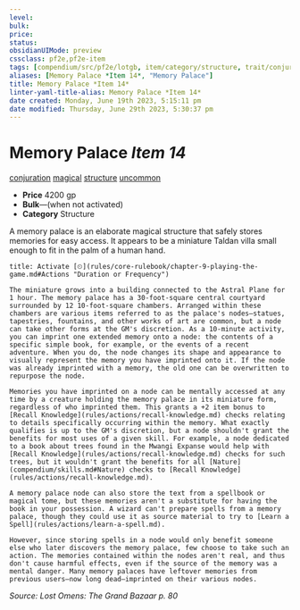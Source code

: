 ```yaml
---
level:
bulk:
price:
status:
obsidianUIMode: preview
cssclass: pf2e,pf2e-item
tags: [compendium/src/pf2e/lotgb, item/category/structure, trait/conjuration, trait/magical, trait/structure, trait/uncommon]
aliases: [Memory Palace *Item 14*, "Memory Palace"]
title: Memory Palace *Item 14*
linter-yaml-title-alias: Memory Palace *Item 14*
date created: Monday, June 19th 2023, 5:15:11 pm
date modified: Thursday, June 29th 2023, 5:30:37 pm
---
```


# Memory Palace *Item 14*

[conjuration](rules/traits/conjuration.md) [magical](rules/traits/magical.md) [structure](rules/traits/structure.md) [uncommon](rules/traits/uncommon.md)  

- **Price** 4200 gp
- **Bulk**—(when not activated)
- **Category** Structure

A memory palace is an elaborate magical structure that safely stores memories for easy access. It appears to be a miniature Taldan villa small enough to fit in the palm of a human hand.

```ad-embed-ability
title: Activate [⏲](rules/core-rulebook/chapter-9-playing-the-game.md#Actions "Duration or Frequency")

The miniature grows into a building connected to the Astral Plane for 1 hour. The memory palace has a 30-foot-square central courtyard surrounded by 12 10-foot-square chambers. Arranged within these chambers are various items referred to as the palace's nodes—statues, tapestries, fountains, and other works of art are common, but a node can take other forms at the GM's discretion. As a 10-minute activity, you can imprint one extended memory onto a node: the contents of a specific simple book, for example, or the events of a recent adventure. When you do, the node changes its shape and appearance to visually represent the memory you have imprinted onto it. If the node was already imprinted with a memory, the old one can be overwritten to repurpose the node.

Memories you have imprinted on a node can be mentally accessed at any time by a creature holding the memory palace in its miniature form, regardless of who imprinted them. This grants a +2 item bonus to [Recall Knowledge](rules/actions/recall-knowledge.md) checks relating to details specifically occurring within the memory. What exactly qualifies is up to the GM's discretion, but a node shouldn't grant the benefits for most uses of a given skill. For example, a node dedicated to a book about trees found in the Mwangi Expanse would help with [Recall Knowledge](rules/actions/recall-knowledge.md) checks for such trees, but it wouldn't grant the benefits for all [Nature](compendium/skills.md#Nature) checks to [Recall Knowledge](rules/actions/recall-knowledge.md).

A memory palace node can also store the text from a spellbook or magical tome, but these memories aren't a substitute for having the book in your possession. A wizard can't prepare spells from a memory palace, though they could use it as source material to try to [Learn a Spell](rules/actions/learn-a-spell.md).

However, since storing spells in a node would only benefit someone else who later discovers the memory palace, few choose to take such an action. The memories contained within the nodes aren't real, and thus don't cause harmful effects, even if the source of the memory was a mental danger. Many memory palaces have leftover memories from previous users—now long dead—imprinted on their various nodes.
```

*Source: Lost Omens: The Grand Bazaar p. 80*
